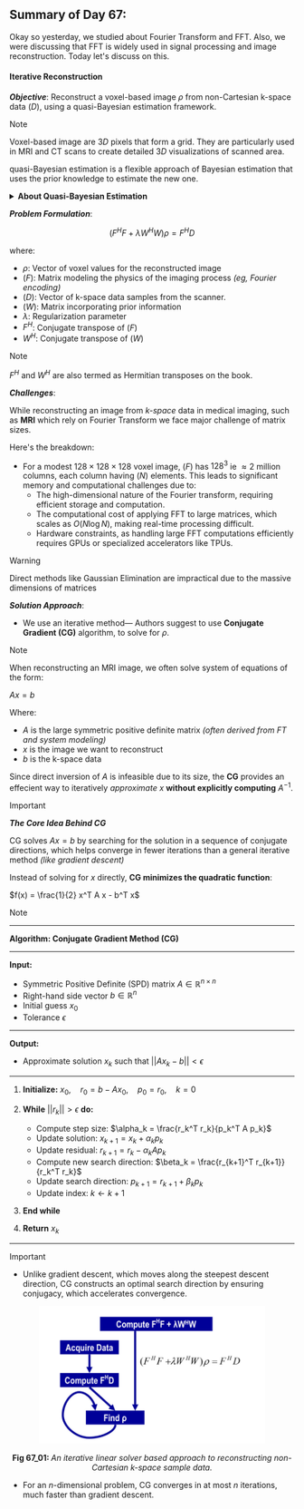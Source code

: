 ## Summary of Day 67:

Okay so yesterday, we studied about Fourier Transform and FFT. Also, we were discussing that FFT is widely used in signal processing and image reconstruction. Today let's discuss on this.

#### Iterative Reconstruction

***Objective***: Reconstruct a voxel-based image $\rho$ from non-Cartesian k-space data $(D)$, using a quasi-Bayesian estimation framework.

>[!Note]
> Voxel-based image are $3D$ pixels that form a grid. They are particularly used in MRI and CT scans to create detailed $3D$ visualizations of scanned area. 
>
> quasi-Bayesian estimation is a flexible approach of Bayesian estimation that uses the prior knowledge to estimate the new one.

<details>
  <summary><b>About Quasi-Bayesian Estimation</b></summary>
  <div align="center">
  <a href="https://www.youtube.com/watch?v=hncA61eBWDI" target="_blank">
    <img src="https://img.youtube.com/vi/hncA61eBWDI/0.jpg" alt="Watch the demo" style="max-width:100%; height:auto;">
  </a>
  </div>
</details>

***Problem Formulation***: 

$$(F^H F + \lambda W^H W)\rho = F^H D$$

where:
- $\rho$: Vector of voxel values for the reconstructed image
- $(F)$: Matrix modeling the physics of the imaging process *(eg, Fourier encoding)*
- $(D)$: Vector of k-space data samples from the scanner.
- $(W)$: Matrix incorporating prior information
- $\lambda$: Regularization parameter
- $F^H$: Conjugate transpose of $(F)$
- $W^H$: Conjugate transpose of $(W)$

> [!note]
> $F^H$ and $W^H$ are  also termed as Hermitian transposes on the book. 

***Challenges***:

While reconstructing an image from *k-space* data in medical imaging, such as **MRI** which rely on Fourier Transform we face major challenge of matrix sizes.

Here's the breakdown:
- For a modest $128 \times 128 \times 128$ voxel image, $(F)$ has $128^3$ ie $\approx 2 \text{ million columns}$, each column having $(N)$ elements. This leads to significant memory and computational challenges due to:
    - The high-dimensional nature of the Fourier transform, requiring efficient storage and computation.
    - The computational cost of applying FFT to large matrices, which scales as $O(N \log N)$, making real-time processing difficult.
    - Hardware constraints, as handling large FFT computations efficiently requires GPUs or specialized accelerators like TPUs.
>[!warning]
> Direct methods like Gaussian Elimination are impractical due to the massive dimensions of matrices

***Solution Approach***:
- We use an iterative method— Authors suggest to use **Conjugate Gradient (CG)** algorithm, to solve for $\rho$.

> [!note]
> When reconstructing an MRI image, we often solve system of equations of the form:
>
> $Ax= b$
>
> Where:
> - $A$ is the large symmetric positive definite matrix *(often derived from FT and system modeling)*
> - $x$ is the image we want to reconstruct
> - $b$ is the k-space data
>
> Since direct inversion of $A$ is infeasible due to its size, the **CG** provides an effecient way to iteratively *approximate* $x$ **without explicitly computing** $A^{-1}$.

> [!important]
> ***The Core Idea Behind CG***
>
> CG solves $Ax=b$ by searching for the solution in a sequence of conjugate directions, which helps converge in fewer iterations than a general iterative method *(like gradient descent)*
>
> Instead of solving for $x$ directly, **CG minimizes the quadratic function**:
>
> $f(x) = \frac{1}{2} x^T A x - b^T x$
>

> [!note]
>
> ---
> **Algorithm: Conjugate Gradient Method (CG)**
> 
> ---
> **Input:**
> - Symmetric Positive Definite (SPD) matrix $A \in \mathbb{R}^{n \times n}$
> - Right-hand side vector $b \in \mathbb{R}^{n}$
> - Initial guess $x_0$
> - Tolerance $\epsilon$
> ---
> 
> **Output:**
> - Approximate solution $x_k$ such that $||A x_k - b|| < \epsilon$
> ---
> 
> 1. **Initialize:**
>    $x_0, \quad r_0 = b - A x_0, \quad p_0 = r_0, \quad k = 0$
> 
> 2. **While** $||r_k|| > \epsilon$ **do:**
>    - Compute step size:
>      $\alpha_k = \frac{r_k^T r_k}{p_k^T A p_k}$
>    - Update solution:
>      $x_{k+1} = x_k + \alpha_k p_k$
>    - Update residual:
>      $r_{k+1} = r_k - \alpha_k A p_k$
>    - Compute new search direction:
>      $\beta_k = \frac{r_{k+1}^T r_{k+1}}{r_k^T r_k}$
>    - Update search direction:
>      $p_{k+1} = r_{k+1} + \beta_k p_k$
>    - Update index:
>      $k \gets k + 1$
> 
> 3. **End while**
> 
> 4. **Return** $x_k$
> ---

> [!important]
> - Unlike gradient descent, which moves along the steepest descent direction, CG constructs an optimal search direction by ensuring conjugacy, which accelerates convergence.
> <div align="center">
>   <img src="./images/imageA.png" width="400px">
>   <p><b>Fig 67_01: </b><i> An iterative linear solver based approach to reconstructing non-Cartesian k-space sample data. </i></p>
> </div>
>
> - For an $n$-dimensional problem, CG converges in at most $n$ iterations, much faster than gradient descent.

